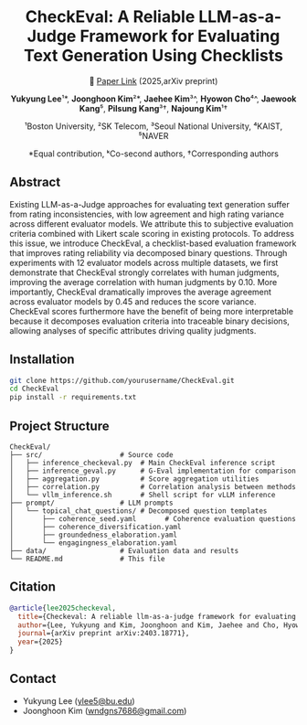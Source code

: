 <div align="center">

# CheckEval: A Reliable LLM-as-a-Judge Framework for Evaluating Text Generation Using Checklists

📃 [Paper Link](https://arxiv.org/abs/2403.18771) (2025,arXiv preprint)

**Yukyung Lee**¹*, **Joonghoon Kim**²*, **Jaehee Kim**³^, **Hyowon Cho**⁴^, **Jaewook Kang**⁵, **Pilsung Kang**³†, **Najoung Kim**¹†

¹Boston University, ²SK Telecom, ³Seoul National University, ⁴KAIST, ⁵NAVER

*Equal contribution, ᵏCo-second authors, †Corresponding authors

</div>

## Abstract

Existing LLM-as-a-Judge approaches for evaluating text generation suffer from rating inconsistencies, with low agreement and high rating variance across different evaluator models. We attribute this to subjective evaluation criteria combined with Likert scale scoring in existing protocols. To address this issue, we introduce CheckEval, a checklist-based evaluation framework that improves rating reliability via decomposed binary questions. Through experiments with 12 evaluator models across multiple datasets, we first demonstrate that CheckEval strongly correlates with human judgments, improving the average correlation with human judgments by 0.10. More importantly, CheckEval dramatically improves the average agreement across evaluator models by 0.45 and reduces the score variance. CheckEval scores furthermore have the benefit of being more interpretable because it decomposes evaluation criteria into traceable binary decisions, allowing analyses of specific attributes driving quality judgments.

## Installation

```bash
git clone https://github.com/yourusername/CheckEval.git
cd CheckEval
pip install -r requirements.txt
```

## Project Structure

```
CheckEval/
├── src/                   # Source code
│   ├── inference_checkeval.py  # Main CheckEval inference script
│   ├── inference_geval.py      # G-Eval implementation for comparison
│   ├── aggregation.py          # Score aggregation utilities
│   ├── correlation.py          # Correlation analysis between methods
│   └── vllm_inference.sh       # Shell script for vLLM inference
├── prompt/                # LLM prompts
│   └── topical_chat_questions/ # Decomposed question templates
│       ├── coherence_seed.yaml       # Coherence evaluation questions
│       ├── coherence_diversification.yaml
│       ├── groundedness_elaboration.yaml
│       └── engagingness_elaboration.yaml
├── data/                  # Evaluation data and results
└── README.md              # This file
```

## Citation

```bibtex
@article{lee2025checkeval,
  title={Checkeval: A reliable llm-as-a-judge framework for evaluating text generation using checklists},
  author={Lee, Yukyung and Kim, Joonghoon and Kim, Jaehee and Cho, Hyowon and Kang, Pilsung and Kim, Najoung},
  journal={arXiv preprint arXiv:2403.18771},
  year={2025}
}
```

## Contact
* Yukyung Lee (ylee5@bu.edu)
* Joonghoon Kim (wndgns7686@gmail.com)

